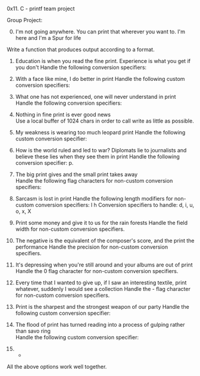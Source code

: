 0x11. C - printf team project

Group Project:

0. I'm not going anywhere. You can print that wherever you want to. I'm here and I'm a Spur for life

Write a function that produces output according to a format.

1. Education is when you read the fine print. Experience is what you get if you don't
Handle the following conversion specifiers:

2. With a face like mine, I do better in print
Handle the following custom conversion specifiers:

3. What one has not experienced, one will never understand in print
Handle the following conversion specifiers:

4. Nothing in fine print is ever good news                              
Use a local buffer of 1024 chars in order to call write as little as possible.

5. My weakness is wearing too much leopard print                        Handle the following custom conversion specifier:

6. How is the world ruled and led to war? Diplomats lie to journalists and believe these lies when they see them in print
Handle the following conversion specifier: p.

7. The big print gives and the small print takes away                   
Handle the following flag characters for non-custom conversion specifiers:          

8. Sarcasm is lost in print
Handle the following length modifiers for non-custom conversion specifiers:
l                                                                       h
Conversion specifiers to handle: d, i, u, o, x, X

9. Print some money and give it to us for the rain forests              Handle the field width for non-custom conversion specifiers.

10. The negative is the equivalent of the composer's score, and the print the performance
Handle the precision for non-custom conversion specifiers.
11. It's depressing when you're still around and your albums are out of print
Handle the 0 flag character for non-custom conversion specifiers.

12. Every time that I wanted to give up, if I saw an interesting textile, print whatever, suddenly I would see a collection
Handle the - flag character for non-custom conversion specifiers.

13. Print is the sharpest and the strongest weapon of our party         Handle the following custom conversion specifier:                       

14. The flood of print has turned reading into a process of gulping rather than savo
ring                                                                    
Handle the following custom conversion specifier:

15. * 
All the above options work well together.
